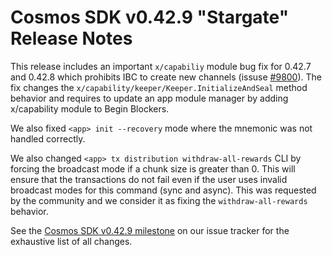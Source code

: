 # Cosmos SDK v0.42.9 "Stargate" Release Notes

This release includes an important `x/capabiliy` module bug fix for 0.42.7 and 0.42.8 which prohibits IBC to create new channels (issuse [\#9800](https://https://github.com/ArjavJP/Cosmos-sdk/issues/9800)).
The fix changes the `x/capability/keeper/Keeper.InitializeAndSeal` method behavior and requires to update an app module manager by adding x/capability module to Begin Blockers.

We also fixed `<app> init --recovery` mode where the mnemonic was not handled correctly.

We also changed `<app> tx distribution withdraw-all-rewards` CLI by forcing the broadcast mode if a chunk size is greater than 0. This will ensure that the transactions do not fail even if the user uses invalid broadcast modes for this command (sync and async). This was requested by the community and we consider it as fixing the `withdraw-all-rewards` behavior.

See the [Cosmos SDK v0.42.9 milestone](https://https://github.com/ArjavJP/Cosmos-sdk/milestone/53?closed=1) on our issue tracker for the exhaustive list of all changes.
